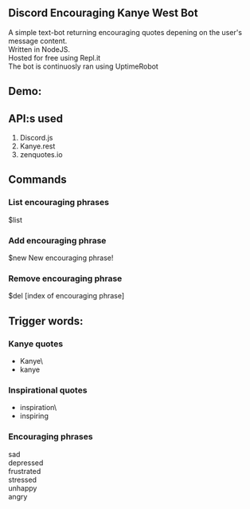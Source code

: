 Discord Encouraging Kanye West Bot
---
A simple text-bot returning encouraging quotes depening on the user's message content.\
Written in NodeJS.\
Hosted for free using Repl.it\
The bot is continuosly ran using UptimeRobot

## Demo:


## API:s used

1. Discord.js
2. Kanye.rest
3. zenquotes.io

## Commands

### List encouraging phrases
$list

### Add encouraging phrase
$new New encouraging phrase!

### Remove encouraging phrase
$del [index of encouraging phrase]

## Trigger words:

### Kanye quotes
- Kanye\
- kanye

### Inspirational quotes
- inspiration\
- inspiring

### Encouraging phrases
sad\
depressed\
frustrated\
stressed\
unhappy\
angry
